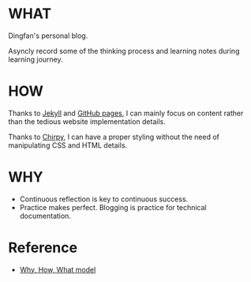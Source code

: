 # WHAT
Dingfan's personal blog. 

Asyncly record some of the thinking process and learning notes during learning journey.

# HOW 
Thanks to [Jekyll](https://jekyllrb.com/) and [GitHub pages](https://docs.github.com/en/pages/setting-up-a-github-pages-site-with-jekyll), I can mainly focus on content rather than the tedious website implementation details. 

Thanks to [Chirpy](https://github.com/cotes2020/jekyll-theme-chirpy), I can have a proper styling without the need of manipulating CSS and HTML details. 

# WHY
- Continuous reflection is key to continuous success. 
- Practice makes perfect. Blogging is practice for technical documentation. 

# Reference
- [Why, How, What model](http://apppm.man.dtu.dk/index.php/Why,_How,_What_(The_Golden_Circle_Model))